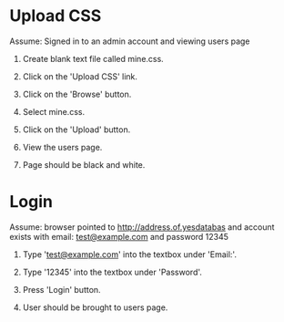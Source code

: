 # Upload CSS #

Assume: Signed in to an admin account and viewing users page


1.  Create blank text file called mine.css.

2.  Click on the 'Upload CSS' link.

3.  Click on the 'Browse' button.

4.  Select mine.css.

5.  Click on the 'Upload' button.

6.  View the users page.

7.  Page should be black and white.


# Login #

Assume: browser pointed to http://address.of.yesdatabas and account exists with email: test@example.com and password 12345


1.  Type 'test@example.com' into the textbox under 'Email:'.

2.  Type '12345' into the textbox under 'Password'.

3.  Press 'Login' button.

4.  User should be brought to users page.
